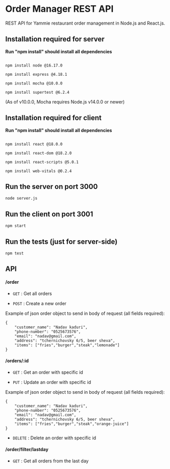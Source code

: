 # Order Manager REST API

REST API for Yammie restaurant order management in Node.js and React.js.

## Installation required for server

**Run "npm install" should install all dependencies**
```{javascript}

npm install node @16.17.0

npm install express @4.18.1

npm install mocha @10.0.0

npm install supertest @6.2.4

```
(As of v10.0.0, Mocha requires Node.js v14.0.0 or newer)

## Installation required for client

**Run "npm install" should install all dependencies**

```{javascript}

npm install react @18.0.0

npm install react-dom @18.2.0

npm install react-scripts @5.0.1

npm install web-vitals @0.2.4

```

## Run the server on port 3000
```{javascript}
node server.js
```

## Run the client on port 3001
```{javascript}
npm start
```

## Run the tests (just for server-side)
```{javascript}
npm test
```
## API

#### /order
* `GET` : Get all orders

* `POST` : Create a new order

Example of json order object to send in body of request (all fields required):

```{json}
{
    "customer_name": "Nadav kaduri",
    "phone-number": "0525673576", 
    "email": "nadav@gmail.com", 
    "address": "tchernichovsky 6/5, beer sheva", 
    "items": ["fries","burger","steak","lemonade"] 
}
```

#### /orders/:id
* `GET` : Get an order with specific id

* `PUT` : Update an order with specific id

Example of json order object to send in body of request (all fields required):

```{json}
{
    "customer_name": "Nadav kaduri",
    "phone-number": "0525673576", 
    "email": "nadav@gmail.com", 
    "address": "tchernichovsky 6/5, beer sheva", 
    "items": ["fries","burger","steak","orange-juice"] 
}
```

* `DELETE` : Delete an order with specific id

#### /order/filter/lastday
* `GET` : Get all orders from the last day

